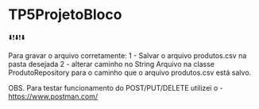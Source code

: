 ﻿# TP5ProjetoBloco

:arrow_down::exclamation::arrow_down::exclamation::arrow_down:
 
Para gravar o arquivo corretamente:
1 - Salvar o arquivo produtos.csv na pasta desejada
2 - alterar caminho no String Arquivo na classe ProdutoRepository para o caminho que o arquivo produtos.csv está salvo.

OBS. Para testar funcionamento do POST/PUT/DELETE utilizei o - https://www.postman.com/ 



